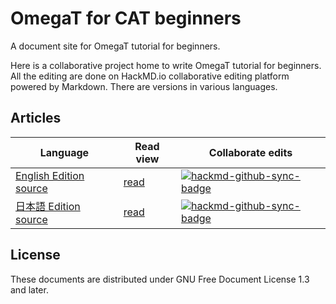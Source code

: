 # OmegaT for CAT beginners

A document site for OmegaT tutorial for beginners.

Here is a collaborative project home to write OmegaT tutorial for beginners.
All the editing are done on HackMD.io collaborative editing platform powered by Markdown.
There are versions in various languages.

## Articles

Language | Read view                                              | Collaborate edits
---------|--------------------------------------------------------|--------------------
[English Edition source](OmegaT_for_Beginners_en.md) | [read](https://hackmd.io/@omegat/for_cat_beginners)    | [![hackmd-github-sync-badge]( https://hackmd.io/j9iNkDmYTTufabqW1wmxaw/badge)](https://hackmd.io/@omegat/for_cat_beginners/edit)
[日本語 Edition source](OmegaT_for_Beginners_ja.md) | [read](https://hackmd.io/@omegat/for_cat_beginners_ja) | [![hackmd-github-sync-badge](https://hackmd.io/xL4ee8XjRrmuvRYzBhl08Q/badge)](https://hackmd.io/@omegat/for_cat_beginners_ja/edit)

## License

These documents are distributed under GNU Free Document License 1.3 and later.


